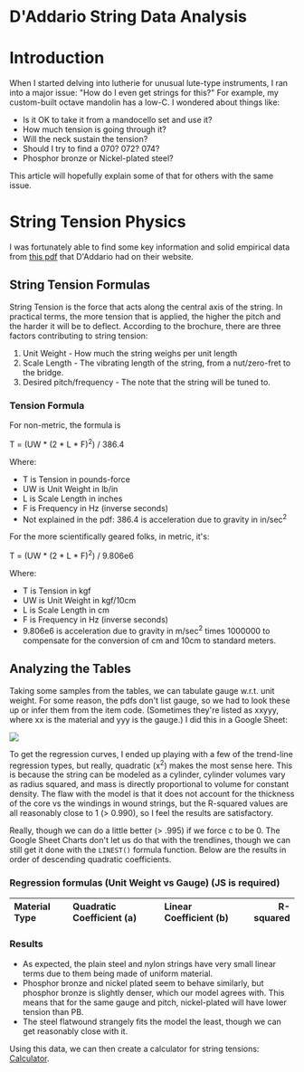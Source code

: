 # **D'Addario String Data Analysis**

# Introduction

When I started delving into lutherie for unusual lute-type instruments, I ran into a major issue: "How do I even get strings for this?" For example, my custom-built octave mandolin has a low-C. I wondered about things like:

- Is it OK to take it from a mandocello set and use it?
- How much tension is going through it?
- Will the neck sustain the tension?
- Should I try to find a 070? 072? 074?
- Phosphor bronze or Nickel-plated steel?

This article will hopefully explain some of that for others with the same issue.

# String Tension Physics

I was fortunately able to find some key information and solid empirical data from [this pdf][1] that D'Addario had on their website.

## String Tension Formulas

String Tension is the force that acts along the central axis of the string. In practical terms, the more tension that is applied, the higher the pitch and the harder it will be to deflect. According to the brochure, there are three factors contributing to string tension:

1. Unit Weight - How much the string weighs per unit length
1. Scale Length - The vibrating length of the string, from a nut/zero-fret to the bridge.
1. Desired pitch/frequency - The note that the string will be tuned to.

### Tension Formula

For non-metric, the formula is

T = (UW * (2 * L * F)<sup>2</sup>) / 386.4

Where:
- T is Tension in pounds-force
- UW is Unit Weight in lb/in
- L is Scale Length in inches
- F is Frequency in Hz (inverse seconds)
- Not explained in the pdf: 386.4 is acceleration due to gravity in in/sec<sup>2</sup>

For the more scientifically geared folks, in metric, it's:

T = (UW * (2 * L * F)<sup>2</sup>) / 9.806e6

Where:

- T is Tension in kgf
- UW is Unit Weight in kgf/10cm
- L is Scale Length in cm
- F is Frequency in Hz (inverse seconds)
- 9.806e6 is acceleration due to gravity in m/sec<sup>2</sup> times 1000000 to compensate for the conversion of cm and 10cm to standard meters.

## Analyzing the Tables

Taking some samples from the tables, we can tabulate gauge w.r.t. unit weight. For some reason, the pdfs don't list gauge, so we had to look these up or infer them from the item code. (Sometimes they're listed as xxyyy, where xx is the material and yyy is the gauge.) I did this in a Google Sheet:

![][2]

To get the regression curves, I ended up playing with a few of the trend-line regression types, but really, quadratic (x<sup>2</sup>) makes the most sense here. This is because the string can be modeled as a cylinder, cylinder volumes vary as radius squared, and mass is directly proportional to volume for constant density. The flaw with the model is that it does not account for the thickness of the core vs the windings in wound strings, but the R-squared values are all reasonably close to 1 (&gt; 0.990), so I feel the results are satisfactory.

Really, though we can do a little better (&gt; .995) if we force c to be 0. The Google Sheet Charts don't let us do that with the trendlines, though we can still get it done with the `LINEST()` formula function. Below are the results in order of descending quadratic coefficients.

### Regression formulas (Unit Weight vs Gauge) <noscript>(JS is required)</noscript>

<div id="pre-table-1"></div>

| Material Type | Quadratic Coefficient (a) | Linear Coefficient (b) | R-squared |
|:--------------|:--------------------------|:-----------------------|----------:|


### Results

- As expected, the plain steel and nylon strings have very small linear terms due to them being made of uniform material.
- Phosphor bronze and nickel plated seem to behave similarly, but phosphor bronze is slightly denser, which our model agrees with. This means that for the same gauge and pitch, nickel-plated will have lower tension than PB.
- The steel flatwound strangely fits the model the least, though we can get reasonably close with it.

Using this data, we can then create a calculator for string tensions: [Calculator][3].

[1]: https://www.daddario.com/globalassets/pdfs/accessories/tension_chart_13934.pdf
[2]: ./src/RegressionCurves.png
[3]: ./index.html
